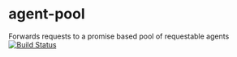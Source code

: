# agent-pool
Forwards requests to a promise based pool of requestable agents
[![Build Status](https://travis-ci.org/ryderbrooks/agent-pool.svg?branch=master)](https://travis-ci.org/ryderbrooks/agent-pool)
